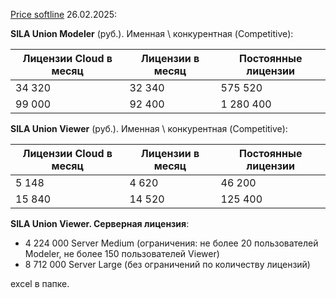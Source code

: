 [Price softline](https://store.softline.ru/silaunion/sila-union-viewer/#licenses) 26.02.2025:

**SILA Union Modeler** (руб.). Именная \ конкурентная (Competitive):

| Лицензии Cloud в месяц | Лицензии в месяц | Постоянные лицензии |
|---|---|---|
| 34 320 | 32 340 | 575 520 |
| 99 000 | 92 400 | 1 280 400 |

**SILA Union Viewer** (руб.). Именная \ конкурентная (Competitive):

| Лицензии Cloud в месяц | Лицензии в месяц | Постоянные лицензии |
|---|---|---|
| 5 148 | 4 620 | 46 200 |
| 15 840 | 14 520 | 125 400 |

**SILA Union Viewer. Серверная лицензия**:  
- 4 224 000 Server Medium (ограничения: не более 20 пользователей Modeler, не более 150 пользователей Viewer)
- 8 712 000 Server Large (без ограничений по количеству лицензий) 

excel в папке.
